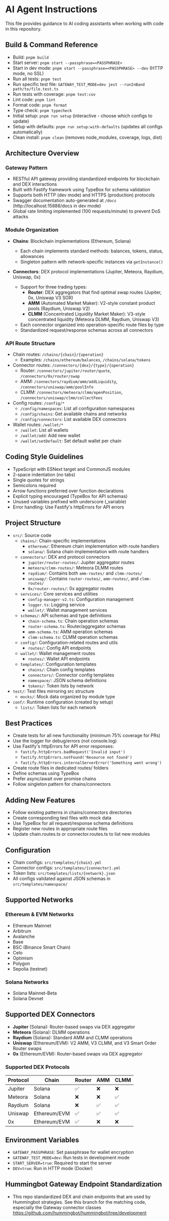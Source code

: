 # AI Agent Instructions

This file provides guidance to AI coding assistants when working with code in this repository.

## Build & Command Reference
- Build: `pnpm build`
- Start server: `pnpm start --passphrase=<PASSPHRASE>`
- Start in dev mode: `pnpm start --passphrase=<PASSPHRASE> --dev` (HTTP mode, no SSL)
- Run all tests: `pnpm test`
- Run specific test file: `GATEWAY_TEST_MODE=dev jest --runInBand path/to/file.test.ts`
- Run tests with coverage: `pnpm test:cov`
- Lint code: `pnpm lint`
- Format code: `pnpm format`
- Type check: `pnpm typecheck`
- Initial setup: `pnpm run setup` (interactive - choose which configs to update)
- Setup with defaults: `pnpm run setup:with-defaults` (updates all configs automatically)
- Clean install: `pnpm clean` (removes node_modules, coverage, logs, dist)

## Architecture Overview

### Gateway Pattern
- RESTful API gateway providing standardized endpoints for blockchain and DEX interactions
- Built with Fastify framework using TypeBox for schema validation
- Supports both HTTP (dev mode) and HTTPS (production) protocols
- Swagger documentation auto-generated at `/docs` (http://localhost:15888/docs in dev mode)
- Global rate limiting implemented (100 requests/minute) to prevent DoS attacks

### Module Organization
- **Chains**: Blockchain implementations (Ethereum, Solana)
  - Each chain implements standard methods: balances, tokens, status, allowances
  - Singleton pattern with network-specific instances via `getInstance()`
  
- **Connectors**: DEX protocol implementations (Jupiter, Meteora, Raydium, Uniswap, 0x)
  - Support for three trading types:
    - **Router**: DEX aggregators that find optimal swap routes (Jupiter, 0x, Uniswap V3 SOR)
    - **AMM** (Automated Market Maker): V2-style constant product pools (Raydium, Uniswap V2)
    - **CLMM** (Concentrated Liquidity Market Maker): V3-style concentrated liquidity (Meteora DLMM, Raydium, Uniswap V3)
  - Each connector organized into operation-specific route files by type
  - Standardized request/response schemas across all connectors

### API Route Structure
- Chain routes: `/chains/{chain}/{operation}`
  - Examples: `/chains/ethereum/balances`, `/chains/solana/tokens`
- Connector routes: `/connectors/{dex}/{type}/{operation}`
  - Router: `/connectors/jupiter/router/quote`, `/connectors/0x/router/swap`
  - AMM: `/connectors/raydium/amm/addLiquidity`, `/connectors/uniswap/amm/poolInfo`
  - CLMM: `/connectors/meteora/clmm/openPosition`, `/connectors/uniswap/clmm/collectFees`
- Config routes: `/config/*`
  - `/config/namespaces`: List all configuration namespaces
  - `/config/chains`: Get available chains and networks
  - `/config/connectors`: List available DEX connectors
- Wallet routes: `/wallet/*`
  - `/wallet`: List all wallets
  - `/wallet/add`: Add new wallet
  - `/wallet/setDefault`: Set default wallet per chain

## Coding Style Guidelines
- TypeScript with ESNext target and CommonJS modules
- 2-space indentation (no tabs)
- Single quotes for strings
- Semicolons required
- Arrow functions preferred over function declarations
- Explicit typing encouraged (TypeBox for API schemas)
- Unused variables prefixed with underscore (_variable)
- Error handling: Use Fastify's httpErrors for API errors

## Project Structure
- `src/`: Source code
  - `chains/`: Chain-specific implementations
    - `ethereum/`: Ethereum chain implementation with route handlers
    - `solana/`: Solana chain implementation with route handlers
  - `connectors/`: DEX and protocol connectors
    - `jupiter/router-routes/`: Jupiter aggregator routes
    - `meteora/clmm-routes/`: Meteora DLMM routes
    - `raydium/`: Contains both `amm-routes/` and `clmm-routes/`
    - `uniswap/`: Contains `router-routes/`, `amm-routes/`, and `clmm-routes/`
    - `0x/router-routes/`: 0x aggregator routes
  - `services/`: Core services and utilities
    - `config-manager-v2.ts`: Configuration management
    - `logger.ts`: Logging service
    - `wallet/`: Wallet management services
  - `schemas/`: API schemas and type definitions
    - `chain-schema.ts`: Chain operation schemas
    - `router-schema.ts`: Router/aggregator schemas
    - `amm-schema.ts`: AMM operation schemas
    - `clmm-schema.ts`: CLMM operation schemas
  - `config/`: Configuration-related routes and utils
    - `routes/`: Config API endpoints
  - `wallet/`: Wallet management routes
    - `routes/`: Wallet API endpoints
  - `templates/`: Configuration templates
    - `chains/`: Chain config templates
    - `connectors/`: Connector config templates
    - `namespace/`: JSON schema definitions
    - `tokens/`: Token lists by network
- `test/`: Test files mirroring src structure
  - `mocks/`: Mock data organized by module type
- `conf/`: Runtime configuration (created by setup)
  - `lists/`: Token lists for each network

## Best Practices
- Create tests for all new functionality (minimum 75% coverage for PRs)
- Use the logger for debug/errors (not console.log)
- Use Fastify's httpErrors for API error responses:
  - `fastify.httpErrors.badRequest('Invalid input')`
  - `fastify.httpErrors.notFound('Resource not found')`
  - `fastify.httpErrors.internalServerError('Something went wrong')`
- Create route files in dedicated routes/ folders
- Define schemas using TypeBox
- Prefer async/await over promise chains
- Follow singleton pattern for chains/connectors

## Adding New Features
- Follow existing patterns in chains/connectors directories
- Create corresponding test files with mock data
- Use TypeBox for all request/response schema definitions
- Register new routes in appropriate route files
- Update chain.routes.ts or connector.routes.ts to list new modules

## Configuration
- Chain configs: `src/templates/{chain}.yml`
- Connector configs: `src/templates/{connector}.yml`
- Token lists: `src/templates/lists/{network}.json`
- All configs validated against JSON schemas in `src/templates/namespace/`

## Supported Networks

### Ethereum & EVM Networks
- Ethereum Mainnet
- Arbitrum
- Avalanche
- Base
- BSC (Binance Smart Chain)
- Celo
- Optimism
- Polygon
- Sepolia (testnet)

### Solana Networks
- Solana Mainnet-Beta
- Solana Devnet

## Supported DEX Connectors
- **Jupiter** (Solana): Router-based swaps via DEX aggregator
- **Meteora** (Solana): DLMM operations
- **Raydium** (Solana): Standard AMM and CLMM operations
- **Uniswap** (Ethereum/EVM): V2 AMM, V3 CLMM, and V3 Smart Order Router swaps
- **0x** (Ethereum/EVM): Router-based swaps via DEX aggregator

### Supported DEX Protocols

| Protocol | Chain | Router | AMM | CLMM |
|----------|-------|--------|-----|------|
| Jupiter | Solana | ✅ | ❌ | ❌ |
| Meteora | Solana | ❌ | ❌ | ✅ |
| Raydium | Solana | ❌ | ✅ | ✅ |
| Uniswap | Ethereum/EVM | ✅ | ✅ | ✅ |
| 0x | Ethereum/EVM | ✅ | ❌ | ❌ |

## Environment Variables
- `GATEWAY_PASSPHRASE`: Set passphrase for wallet encryption
- `GATEWAY_TEST_MODE=dev`: Run tests in development mode
- `START_SERVER=true`: Required to start the server
- `DEV=true`: Run in HTTP mode (Docker)

## Hummingbot Gateway Endpoint Standardization
- This repo standardized DEX and chain endpoints that are used by Hummingbot strategies. See this branch for the matching code, especially the Gateway connector classes https://github.com/hummingbot/hummingbot/tree/development

